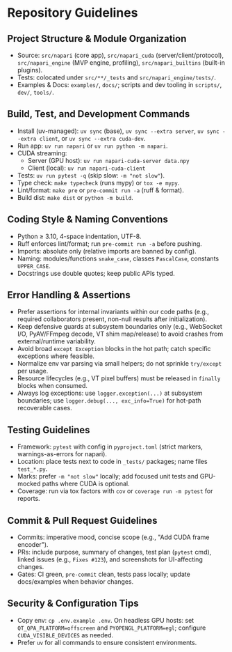 # Repository Guidelines

## Project Structure & Module Organization
- Source: `src/napari` (core app), `src/napari_cuda` (server/client/protocol), `src/napari_engine` (MVP engine, profiling), `src/napari_builtins` (built-in plugins).
- Tests: colocated under `src/**/_tests` and `src/napari_engine/tests/`.
- Examples & Docs: `examples/`, `docs/`; scripts and dev tooling in `scripts/`, `dev/`, `tools/`.

## Build, Test, and Development Commands
- Install (uv-managed): `uv sync` (base), `uv sync --extra server`, `uv sync --extra client`, or `uv sync --extra cuda-dev`.
- Run app: `uv run napari` or `uv run python -m napari`.
- CUDA streaming:
  - Server (GPU host): `uv run napari-cuda-server data.npy`
  - Client (local): `uv run napari-cuda-client`
- Tests: `uv run pytest -q` (skip slow: `-m "not slow"`).
- Type check: `make typecheck` (runs mypy) or `tox -e mypy`.
- Lint/format: `make pre` or `pre-commit run -a` (ruff & format).
- Build dist: `make dist` or `python -m build`.

## Coding Style & Naming Conventions
- Python ≥ 3.10, 4-space indentation, UTF-8.
- Ruff enforces lint/format; run `pre-commit run -a` before pushing.
- Imports: absolute only (relative imports are banned by config).
- Naming: modules/functions `snake_case`, classes `PascalCase`, constants `UPPER_CASE`.
- Docstrings use double quotes; keep public APIs typed.

## Error Handling & Assertions
- Prefer assertions for internal invariants within our code paths (e.g., required collaborators present, non-null results after initialization).
- Keep defensive guards at subsystem boundaries only (e.g., WebSocket I/O, PyAV/FFmpeg decode, VT shim map/release) to avoid crashes from external/runtime variability.
- Avoid broad `except Exception` blocks in the hot path; catch specific exceptions where feasible.
- Normalize env var parsing via small helpers; do not sprinkle `try/except` per usage.
- Resource lifecycles (e.g., VT pixel buffers) must be released in `finally` blocks when consumed.
- Always log exceptions: use `logger.exception(...)` at subsystem boundaries; use `logger.debug(..., exc_info=True)` for hot-path recoverable cases.

## Testing Guidelines
- Framework: `pytest` with config in `pyproject.toml` (strict markers, warnings-as-errors for napari).
- Location: place tests next to code in `_tests/` packages; name files `test_*.py`.
- Marks: prefer `-m "not slow"` locally; add focused unit tests and GPU-mocked paths where CUDA is optional.
- Coverage: run via tox factors with `cov` or `coverage run -m pytest` for reports.

## Commit & Pull Request Guidelines
- Commits: imperative mood, concise scope (e.g., "Add CUDA frame encoder").
- PRs: include purpose, summary of changes, test plan (`pytest` cmd), linked issues (e.g., `Fixes #123`), and screenshots for UI-affecting changes.
- Gates: CI green, `pre-commit` clean, tests pass locally; update docs/examples when behavior changes.

## Security & Configuration Tips
- Copy env: `cp .env.example .env`. On headless GPU hosts: set `QT_QPA_PLATFORM=offscreen` and `PYOPENGL_PLATFORM=egl`; configure `CUDA_VISIBLE_DEVICES` as needed.
- Prefer `uv` for all commands to ensure consistent environments.
